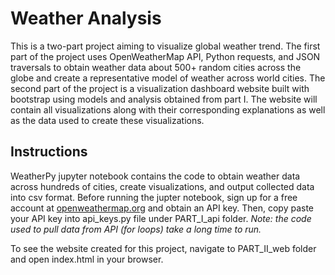 # Weather Analysis

This is a two-part project aiming to visualize global weather trend. The first part of the project uses OpenWeatherMap API, Python requests, and JSON traversals to obtain weather data about 500+ random cities across the globe and create a representative model of weather across world cities. The second part of the project is a visualization dashboard website built with bootstrap using models and analysis obtained from part I. The website will contain all visualizations along with their corresponding explanations as well as the data used to create these visualizations. 

## Instructions

WeatherPy jupyter notebook contains the code to obtain weather data across hundreds of cities, create visualizations, and output collected data into csv format. Before running the jupter notebook, sign up for a free account at [openweathermap.org](https://openweathermap.org/) and obtain an API key. Then, copy paste your API key into api_keys.py file under PART_I_api folder.
_Note: the code used to pull data from API (for loops) take a long time to run._

To see the website created for this project, navigate to PART_II_web folder and open index.html in your browser.
